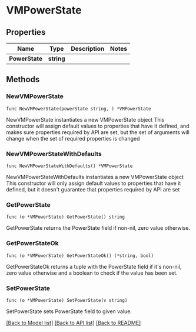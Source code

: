 # VMPowerState

## Properties

Name | Type | Description | Notes
------------ | ------------- | ------------- | -------------
**PowerState** | **string** |  | 

## Methods

### NewVMPowerState

`func NewVMPowerState(powerState string, ) *VMPowerState`

NewVMPowerState instantiates a new VMPowerState object
This constructor will assign default values to properties that have it defined,
and makes sure properties required by API are set, but the set of arguments
will change when the set of required properties is changed

### NewVMPowerStateWithDefaults

`func NewVMPowerStateWithDefaults() *VMPowerState`

NewVMPowerStateWithDefaults instantiates a new VMPowerState object
This constructor will only assign default values to properties that have it defined,
but it doesn't guarantee that properties required by API are set

### GetPowerState

`func (o *VMPowerState) GetPowerState() string`

GetPowerState returns the PowerState field if non-nil, zero value otherwise.

### GetPowerStateOk

`func (o *VMPowerState) GetPowerStateOk() (*string, bool)`

GetPowerStateOk returns a tuple with the PowerState field if it's non-nil, zero value otherwise
and a boolean to check if the value has been set.

### SetPowerState

`func (o *VMPowerState) SetPowerState(v string)`

SetPowerState sets PowerState field to given value.



[[Back to Model list]](../README.md#documentation-for-models) [[Back to API list]](../README.md#documentation-for-api-endpoints) [[Back to README]](../README.md)


